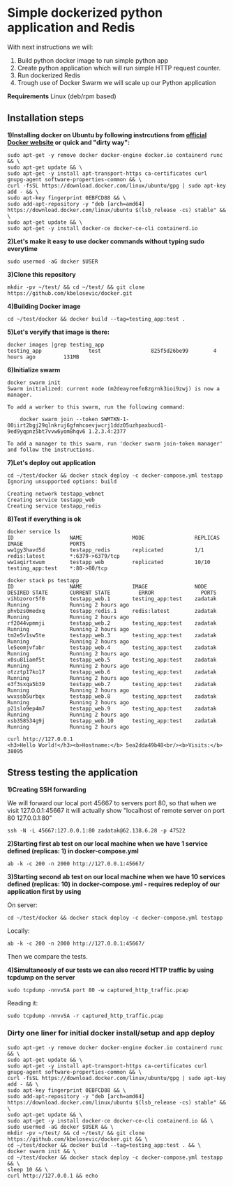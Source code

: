 # Simple dockerized python application and Redis

With next instructions we will:
1) Build python docker image to run simple python app
2) Create python application which will run simple HTTP request counter.
3) Run dockerized Redis
4) Trough use of Docker Swarm we will scale up our Python application

**Requirements**
Linux (deb/rpm based)

## Installation steps

**1)Installing docker on Ubuntu by following instrcutions from [official Docker website](https://docs.docker.com/install/linux/docker-ce/ubuntu/) or quick and "dirty way":**
```
sudo apt-get -y remove docker docker-engine docker.io containerd runc && \
sudo apt-get update && \
sudo apt-get -y install apt-transport-https ca-certificates curl gnupg-agent software-properties-common && \
curl -fsSL https://download.docker.com/linux/ubuntu/gpg | sudo apt-key add - && \
sudo apt-key fingerprint 0EBFCD88 && \
sudo add-apt-repository -y "deb [arch=amd64] https://download.docker.com/linux/ubuntu $(lsb_release -cs) stable" && \
sudo apt-get update && \
sudo apt-get -y install docker-ce docker-ce-cli containerd.io
```
**2)Let's make it easy to use docker commands without typing sudo everytime**
```
sudo usermod -aG docker $USER
```
**3)Clone this repository**
```
mkdir -pv ~/test/ && cd ~/test/ && git clone https://github.com/kbelosevic/docker.git
```
**4)Building Docker image**
```
cd ~/test/docker && docker build --tag=testing_app:test .
```
**5)Let's veryify that image is there:**
```
docker images |grep testing_app
testing_app               test                825f5d26be99        4 hours ago         131MB
```
**6)Initialize swarm**
```
docker swarm init
Swarm initialized: current node (m2deayreefe8zgrnk3ioi9zwj) is now a manager.

To add a worker to this swarm, run the following command:

    docker swarm join --token SWMTKN-1-00iirt2bgj29qlnkruj6gfmhcoevjwcrj1ddz05uzhpaxbucd1-9ed9yqpnz5bt7vvw6yom8hqv6 1.2.3.4:2377

To add a manager to this swarm, run 'docker swarm join-token manager' and follow the instructions.
```
**7)Let's deploy out application**
```
cd ~/test/docker && docker stack deploy -c docker-compose.yml testapp
Ignoring unsupported options: build

Creating network testapp_webnet
Creating service testapp_web
Creating service testapp_redis
```
**8)Test if everything is ok**
```
docker service ls
ID                  NAME                MODE                REPLICAS            IMAGE               PORTS
ww1gy3havd5d        testapp_redis       replicated          1/1                 redis:latest        *:6379->6379/tcp
ww1aqirtxwum        testapp_web         replicated          10/10               testing_app:test    *:80->80/tcp
```
```
docker stack ps testapp
ID                  NAME                IMAGE               NODE                DESIRED STATE       CURRENT STATE         ERROR               PORTS
vihbzoror5f0        testapp_web.1       testing_app:test    zadatak             Running             Running 2 hours ago
phvbzs0medxq        testapp_redis.1     redis:latest        zadatak             Running             Running 2 hours ago
rf2044vpmmji        testapp_web.2       testing_app:test    zadatak             Running             Running 2 hours ago
tm2e5v1sw5te        testapp_web.3       testing_app:test    zadatak             Running             Running 2 hours ago
le5eomjvfabr        testapp_web.4       testing_app:test    zadatak             Running             Running 2 hours ago
x0su81iamf5t        testapp_web.5       testing_app:test    zadatak             Running             Running 2 hours ago
otzztp17ko17        testapp_web.6       testing_app:test    zadatak             Running             Running 2 hours ago
e3f3sxqa5b39        testapp_web.7       testing_app:test    zadatak             Running             Running 2 hours ago
wvxssb5urbqx        testapp_web.8       testing_app:test    zadatak             Running             Running 2 hours ago
p21slo9ep4m7        testapp_web.9       testing_app:test    zadatak             Running             Running 2 hours ago
xsb358534g9j        testapp_web.10      testing_app:test    zadatak             Running             Running 2 hours ago
```
```
curl http://127.0.0.1
<h3>Hello World!</h3><b>Hostname:</b> 5ea2dda49b48<br/><b>Visits:</b> 38095
```

## Stress testing the application
**1)Creating SSH forwarding**

We will forward our local port 45667 to servers port 80, so that when we visit 127.0.0.1:45667 it will actually show "localhost of remote server on port 80 127.0.0.1:80"
```
ssh -N -L 45667:127.0.0.1:80 zadatak@62.138.6.28 -p 47522
```
**2)Starting first ab test on our local machine when we have 1 service defined (replicas: 1) in docker-compose.yml**
```
ab -k -c 200 -n 2000 http://127.0.0.1:45667/
```
**3)Starting second ab test on our local machine when we have 10 services defined (replicas: 10) in docker-compose.yml - requires redeploy of our application first by using**

On server:
```
cd ~/test/docker && docker stack deploy -c docker-compose.yml testapp
```

Locally:
```
ab -k -c 200 -n 2000 http://127.0.0.1:45667/
```
Then we compare the tests.

**4)Simultaneosly of our tests we can also record HTTP traffic by using tcpdump on the server**
```
sudo tcpdump -nnvvSA port 80 -w captured_http_traffic.pcap
```
Reading it:
```
sudo tcpdump -nnvvSA -r captured_http_traffic.pcap
```
### Dirty one liner for initial docker install/setup and app deploy
```
sudo apt-get -y remove docker docker-engine docker.io containerd runc && \
sudo apt-get update && \
sudo apt-get -y install apt-transport-https ca-certificates curl gnupg-agent software-properties-common && \
curl -fsSL https://download.docker.com/linux/ubuntu/gpg | sudo apt-key add - && \
sudo apt-key fingerprint 0EBFCD88 && \
sudo add-apt-repository -y "deb [arch=amd64] https://download.docker.com/linux/ubuntu $(lsb_release -cs) stable" && \
sudo apt-get update && \
sudo apt-get -y install docker-ce docker-ce-cli containerd.io && \
sudo usermod -aG docker $USER && \
mkdir -pv ~/test/ && cd ~/test/ && git clone https://github.com/kbelosevic/docker.git && \
cd ~/test/docker && docker build --tag=testing_app:test . && \
docker swarm init && \
cd ~/test/docker && docker stack deploy -c docker-compose.yml testapp && \
sleep 10 && \
curl http://127.0.0.1 && echo
```
